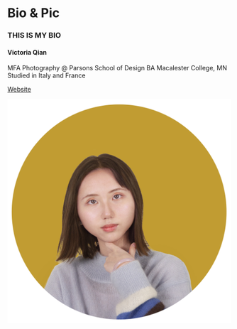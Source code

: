 # Bio & Pic
### THIS IS MY BIO

#### Victoria Qian

MFA Photography @ Parsons School of Design
BA Macalester College, MN
Studied in Italy and France 

[Website](http://victoriaqian.com/)

![alt text](https://github.com/VictoriaLXQian/OpenFrameWorks/blob/master/Whatever/QLX_01%202.jpg)

